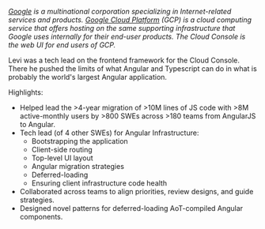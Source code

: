 _[Google][google-url] is a multinational corporation specializing in Internet-related services and products. [Google Cloud Platform][cloud-url] (GCP) is a cloud computing service that offers hosting on the same supporting infrastructure that Google uses internally for their end-user products. The Cloud Console is the web UI for end users of GCP._

Levi was a tech lead on the frontend framework for the Cloud Console. There he pushed the limits of what Angular and Typescript can do in what is probably the world's largest Angular application.

Highlights:

-   Helped lead the >4-year migration of >10M lines of JS code with >8M active-monthly users by >800 SWEs across >180 teams from AngularJS to Angular.
-   Tech lead (of 4 other SWEs) for Angular Infrastructure:
    -   Bootstrapping the application
    -   Client-side routing
    -   Top-level UI layout
    -   Angular migration strategies
    -   Deferred-loading
    -   Ensuring client infrastructure code health
-   Collaborated across teams to align priorities, review designs, and guide strategies.
-   Designed novel patterns for deferred-loading AoT-compiled Angular components.

[google-url]: https://google.com/about
[cloud-url]: https://cloud.google.com
